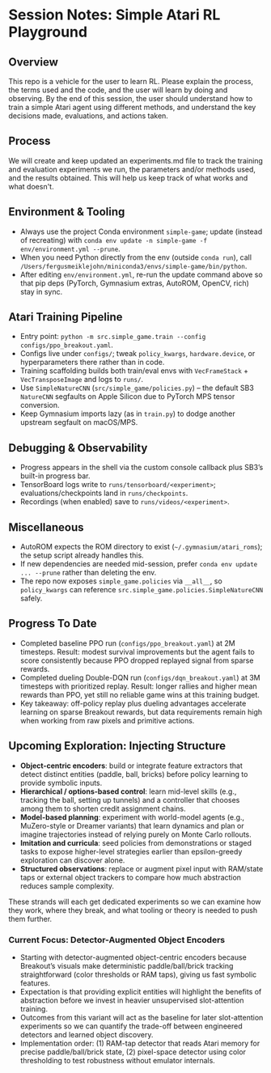 # Session Notes: Simple Atari RL Playground

## Overview
This repo is a vehicle for the user to learn RL. Please explain the process, the terms used and the code, and the user will learn by doing and observing. By the end of this session, the user should understand how to train a simple Atari agent using different methods, and understand the key decisions made, evaluations, and actions taken.

## Process
We will create and keep updated an experiments.md file to track the training and evaluation experiments we run, the parameters and/or methods used, and the results obtained. This will help us keep track of what works and what doesn't.

## Environment & Tooling
- Always use the project Conda environment `simple-game`; update (instead of recreating) with `conda env update -n simple-game -f env/environment.yml --prune`.
- When you need Python directly from the env (outside `conda run`), call `/Users/fergusmeiklejohn/miniconda3/envs/simple-game/bin/python`.
- After editing `env/environment.yml`, re-run the update command above so that pip deps (PyTorch, Gymnasium extras, AutoROM, OpenCV, rich) stay in sync.

## Atari Training Pipeline
- Entry point: `python -m src.simple_game.train --config configs/ppo_breakout.yaml`.
- Configs live under `configs/`; tweak `policy_kwargs`, `hardware.device`, or hyperparameters there rather than in code.
- Training scaffolding builds both train/eval envs with `VecFrameStack` + `VecTransposeImage` and logs to `runs/`.
- Use `SimpleNatureCNN` (`src/simple_game/policies.py`) – the default SB3 `NatureCNN` segfaults on Apple Silicon due to PyTorch MPS tensor conversion.
- Keep Gymnasium imports lazy (as in `train.py`) to dodge another upstream segfault on macOS/MPS.

## Debugging & Observability
- Progress appears in the shell via the custom console callback plus SB3’s built-in progress bar.
- TensorBoard logs write to `runs/tensorboard/<experiment>`; evaluations/checkpoints land in `runs/checkpoints`.
- Recordings (when enabled) save to `runs/videos/<experiment>`.

## Miscellaneous
- AutoROM expects the ROM directory to exist (`~/.gymnasium/atari_roms`); the setup script already handles this.
- If new dependencies are needed mid-session, prefer `conda env update ... --prune` rather than deleting the env.
- The repo now exposes `simple_game.policies` via `__all__`, so `policy_kwargs` can reference `src.simple_game.policies.SimpleNatureCNN` safely.

## Progress To Date
- Completed baseline PPO run (`configs/ppo_breakout.yaml`) at 2M timesteps. Result: modest survival improvements but the agent fails to score consistently because PPO dropped replayed signal from sparse rewards.
- Completed dueling Double-DQN run (`configs/dqn_breakout.yaml`) at 3M timesteps with prioritized replay. Result: longer rallies and higher mean rewards than PPO, yet still no reliable game wins at this training budget.
- Key takeaway: off-policy replay plus dueling advantages accelerate learning on sparse Breakout rewards, but data requirements remain high when working from raw pixels and primitive actions.

## Upcoming Exploration: Injecting Structure
- **Object-centric encoders**: build or integrate feature extractors that detect distinct entities (paddle, ball, bricks) before policy learning to provide symbolic inputs.
- **Hierarchical / options-based control**: learn mid-level skills (e.g., tracking the ball, setting up tunnels) and a controller that chooses among them to shorten credit assignment chains.
- **Model-based planning**: experiment with world-model agents (e.g., MuZero-style or Dreamer variants) that learn dynamics and plan or imagine trajectories instead of relying purely on Monte Carlo rollouts.
- **Imitation and curricula**: seed policies from demonstrations or staged tasks to expose higher-level strategies earlier than epsilon-greedy exploration can discover alone.
- **Structured observations**: replace or augment pixel input with RAM/state taps or external object trackers to compare how much abstraction reduces sample complexity.

These strands will each get dedicated experiments so we can examine how they work, where they break, and what tooling or theory is needed to push them further.

### Current Focus: Detector-Augmented Object Encoders
- Starting with detector-augmented object-centric encoders because Breakout’s visuals make deterministic paddle/ball/brick tracking straightforward (color thresholds or RAM taps), giving us fast symbolic features.
- Expectation is that providing explicit entities will highlight the benefits of abstraction before we invest in heavier unsupervised slot-attention training.
- Outcomes from this variant will act as the baseline for later slot-attention experiments so we can quantify the trade-off between engineered detectors and learned object discovery.
- Implementation order: (1) RAM-tap detector that reads Atari memory for precise paddle/ball/brick state, (2) pixel-space detector using color thresholding to test robustness without emulator internals.
